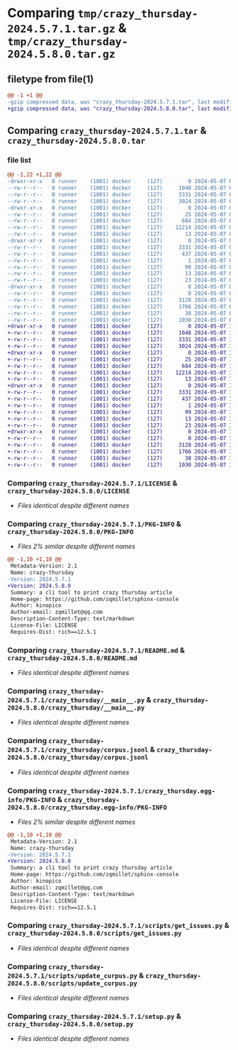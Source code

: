 # Comparing `tmp/crazy_thursday-2024.5.7.1.tar.gz` & `tmp/crazy_thursday-2024.5.8.0.tar.gz`

## filetype from file(1)

```diff
@@ -1 +1 @@
-gzip compressed data, was "crazy_thursday-2024.5.7.1.tar", last modified: Tue May  7 05:30:42 2024, max compression
+gzip compressed data, was "crazy_thursday-2024.5.8.0.tar", last modified: Tue May  7 17:28:17 2024, max compression
```

## Comparing `crazy_thursday-2024.5.7.1.tar` & `crazy_thursday-2024.5.8.0.tar`

### file list

```diff
@@ -1,22 +1,22 @@
-drwxr-xr-x   0 runner    (1001) docker     (127)        0 2024-05-07 05:30:42.845020 crazy_thursday-2024.5.7.1/
--rw-r--r--   0 runner    (1001) docker     (127)     1048 2024-05-07 05:30:34.000000 crazy_thursday-2024.5.7.1/LICENSE
--rw-r--r--   0 runner    (1001) docker     (127)     3331 2024-05-07 05:30:42.845020 crazy_thursday-2024.5.7.1/PKG-INFO
--rw-r--r--   0 runner    (1001) docker     (127)     3024 2024-05-07 05:30:34.000000 crazy_thursday-2024.5.7.1/README.md
-drwxr-xr-x   0 runner    (1001) docker     (127)        0 2024-05-07 05:30:42.845020 crazy_thursday-2024.5.7.1/crazy_thursday/
--rw-r--r--   0 runner    (1001) docker     (127)       25 2024-05-07 05:30:38.000000 crazy_thursday-2024.5.7.1/crazy_thursday/__init__.py
--rw-r--r--   0 runner    (1001) docker     (127)      684 2024-05-07 05:30:34.000000 crazy_thursday-2024.5.7.1/crazy_thursday/__main__.py
--rw-r--r--   0 runner    (1001) docker     (127)    12214 2024-05-07 05:30:38.000000 crazy_thursday-2024.5.7.1/crazy_thursday/corpus.jsonl
--rw-r--r--   0 runner    (1001) docker     (127)       13 2024-05-07 05:30:34.000000 crazy_thursday-2024.5.7.1/crazy_thursday/requirements.txt
-drwxr-xr-x   0 runner    (1001) docker     (127)        0 2024-05-07 05:30:42.845020 crazy_thursday-2024.5.7.1/crazy_thursday.egg-info/
--rw-r--r--   0 runner    (1001) docker     (127)     3331 2024-05-07 05:30:42.000000 crazy_thursday-2024.5.7.1/crazy_thursday.egg-info/PKG-INFO
--rw-r--r--   0 runner    (1001) docker     (127)      437 2024-05-07 05:30:42.000000 crazy_thursday-2024.5.7.1/crazy_thursday.egg-info/SOURCES.txt
--rw-r--r--   0 runner    (1001) docker     (127)        1 2024-05-07 05:30:42.000000 crazy_thursday-2024.5.7.1/crazy_thursday.egg-info/dependency_links.txt
--rw-r--r--   0 runner    (1001) docker     (127)       99 2024-05-07 05:30:42.000000 crazy_thursday-2024.5.7.1/crazy_thursday.egg-info/entry_points.txt
--rw-r--r--   0 runner    (1001) docker     (127)       13 2024-05-07 05:30:42.000000 crazy_thursday-2024.5.7.1/crazy_thursday.egg-info/requires.txt
--rw-r--r--   0 runner    (1001) docker     (127)       23 2024-05-07 05:30:42.000000 crazy_thursday-2024.5.7.1/crazy_thursday.egg-info/top_level.txt
-drwxr-xr-x   0 runner    (1001) docker     (127)        0 2024-05-07 05:30:42.845020 crazy_thursday-2024.5.7.1/scripts/
--rw-r--r--   0 runner    (1001) docker     (127)        0 2024-05-07 05:30:34.000000 crazy_thursday-2024.5.7.1/scripts/__init__.py
--rw-r--r--   0 runner    (1001) docker     (127)     3128 2024-05-07 05:30:34.000000 crazy_thursday-2024.5.7.1/scripts/get_issues.py
--rw-r--r--   0 runner    (1001) docker     (127)     1766 2024-05-07 05:30:34.000000 crazy_thursday-2024.5.7.1/scripts/update_curpus.py
--rw-r--r--   0 runner    (1001) docker     (127)       38 2024-05-07 05:30:42.845020 crazy_thursday-2024.5.7.1/setup.cfg
--rw-r--r--   0 runner    (1001) docker     (127)     1030 2024-05-07 05:30:34.000000 crazy_thursday-2024.5.7.1/setup.py
+drwxr-xr-x   0 runner    (1001) docker     (127)        0 2024-05-07 17:28:17.218410 crazy_thursday-2024.5.8.0/
+-rw-r--r--   0 runner    (1001) docker     (127)     1048 2024-05-07 17:28:08.000000 crazy_thursday-2024.5.8.0/LICENSE
+-rw-r--r--   0 runner    (1001) docker     (127)     3331 2024-05-07 17:28:17.218410 crazy_thursday-2024.5.8.0/PKG-INFO
+-rw-r--r--   0 runner    (1001) docker     (127)     3024 2024-05-07 17:28:08.000000 crazy_thursday-2024.5.8.0/README.md
+drwxr-xr-x   0 runner    (1001) docker     (127)        0 2024-05-07 17:28:17.218410 crazy_thursday-2024.5.8.0/crazy_thursday/
+-rw-r--r--   0 runner    (1001) docker     (127)       25 2024-05-07 17:28:12.000000 crazy_thursday-2024.5.8.0/crazy_thursday/__init__.py
+-rw-r--r--   0 runner    (1001) docker     (127)      684 2024-05-07 17:28:08.000000 crazy_thursday-2024.5.8.0/crazy_thursday/__main__.py
+-rw-r--r--   0 runner    (1001) docker     (127)    12214 2024-05-07 17:28:11.000000 crazy_thursday-2024.5.8.0/crazy_thursday/corpus.jsonl
+-rw-r--r--   0 runner    (1001) docker     (127)       13 2024-05-07 17:28:08.000000 crazy_thursday-2024.5.8.0/crazy_thursday/requirements.txt
+drwxr-xr-x   0 runner    (1001) docker     (127)        0 2024-05-07 17:28:17.218410 crazy_thursday-2024.5.8.0/crazy_thursday.egg-info/
+-rw-r--r--   0 runner    (1001) docker     (127)     3331 2024-05-07 17:28:17.000000 crazy_thursday-2024.5.8.0/crazy_thursday.egg-info/PKG-INFO
+-rw-r--r--   0 runner    (1001) docker     (127)      437 2024-05-07 17:28:17.000000 crazy_thursday-2024.5.8.0/crazy_thursday.egg-info/SOURCES.txt
+-rw-r--r--   0 runner    (1001) docker     (127)        1 2024-05-07 17:28:17.000000 crazy_thursday-2024.5.8.0/crazy_thursday.egg-info/dependency_links.txt
+-rw-r--r--   0 runner    (1001) docker     (127)       99 2024-05-07 17:28:17.000000 crazy_thursday-2024.5.8.0/crazy_thursday.egg-info/entry_points.txt
+-rw-r--r--   0 runner    (1001) docker     (127)       13 2024-05-07 17:28:17.000000 crazy_thursday-2024.5.8.0/crazy_thursday.egg-info/requires.txt
+-rw-r--r--   0 runner    (1001) docker     (127)       23 2024-05-07 17:28:17.000000 crazy_thursday-2024.5.8.0/crazy_thursday.egg-info/top_level.txt
+drwxr-xr-x   0 runner    (1001) docker     (127)        0 2024-05-07 17:28:17.218410 crazy_thursday-2024.5.8.0/scripts/
+-rw-r--r--   0 runner    (1001) docker     (127)        0 2024-05-07 17:28:08.000000 crazy_thursday-2024.5.8.0/scripts/__init__.py
+-rw-r--r--   0 runner    (1001) docker     (127)     3128 2024-05-07 17:28:08.000000 crazy_thursday-2024.5.8.0/scripts/get_issues.py
+-rw-r--r--   0 runner    (1001) docker     (127)     1766 2024-05-07 17:28:08.000000 crazy_thursday-2024.5.8.0/scripts/update_curpus.py
+-rw-r--r--   0 runner    (1001) docker     (127)       38 2024-05-07 17:28:17.218410 crazy_thursday-2024.5.8.0/setup.cfg
+-rw-r--r--   0 runner    (1001) docker     (127)     1030 2024-05-07 17:28:08.000000 crazy_thursday-2024.5.8.0/setup.py
```

### Comparing `crazy_thursday-2024.5.7.1/LICENSE` & `crazy_thursday-2024.5.8.0/LICENSE`

 * *Files identical despite different names*

### Comparing `crazy_thursday-2024.5.7.1/PKG-INFO` & `crazy_thursday-2024.5.8.0/PKG-INFO`

 * *Files 2% similar despite different names*

```diff
@@ -1,10 +1,10 @@
 Metadata-Version: 2.1
 Name: crazy-thursday
-Version: 2024.5.7.1
+Version: 2024.5.8.0
 Summary: a cli tool to print crazy thursday article
 Home-page: https://github.com/zqmillet/sphinx-console
 Author: kinopico
 Author-email: zqmillet@qq.com
 Description-Content-Type: text/markdown
 License-File: LICENSE
 Requires-Dist: rich==12.5.1
```

### Comparing `crazy_thursday-2024.5.7.1/README.md` & `crazy_thursday-2024.5.8.0/README.md`

 * *Files identical despite different names*

### Comparing `crazy_thursday-2024.5.7.1/crazy_thursday/__main__.py` & `crazy_thursday-2024.5.8.0/crazy_thursday/__main__.py`

 * *Files identical despite different names*

### Comparing `crazy_thursday-2024.5.7.1/crazy_thursday/corpus.jsonl` & `crazy_thursday-2024.5.8.0/crazy_thursday/corpus.jsonl`

 * *Files identical despite different names*

### Comparing `crazy_thursday-2024.5.7.1/crazy_thursday.egg-info/PKG-INFO` & `crazy_thursday-2024.5.8.0/crazy_thursday.egg-info/PKG-INFO`

 * *Files 2% similar despite different names*

```diff
@@ -1,10 +1,10 @@
 Metadata-Version: 2.1
 Name: crazy-thursday
-Version: 2024.5.7.1
+Version: 2024.5.8.0
 Summary: a cli tool to print crazy thursday article
 Home-page: https://github.com/zqmillet/sphinx-console
 Author: kinopico
 Author-email: zqmillet@qq.com
 Description-Content-Type: text/markdown
 License-File: LICENSE
 Requires-Dist: rich==12.5.1
```

### Comparing `crazy_thursday-2024.5.7.1/scripts/get_issues.py` & `crazy_thursday-2024.5.8.0/scripts/get_issues.py`

 * *Files identical despite different names*

### Comparing `crazy_thursday-2024.5.7.1/scripts/update_curpus.py` & `crazy_thursday-2024.5.8.0/scripts/update_curpus.py`

 * *Files identical despite different names*

### Comparing `crazy_thursday-2024.5.7.1/setup.py` & `crazy_thursday-2024.5.8.0/setup.py`

 * *Files identical despite different names*

